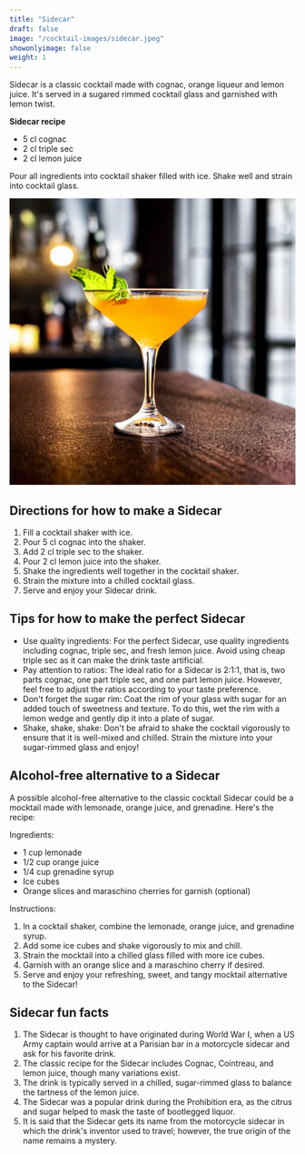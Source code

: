 ```yaml
---
title: "Sidecar"
draft: false
image: "/cocktail-images/sidecar.jpeg"
showonlyimage: false
weight: 1
---
```


Sidecar is a classic cocktail made with cognac, orange liqueur and lemon juice. It's served in a sugared rimmed cocktail glass and garnished with lemon twist.

<!--more-->

**Sidecar recipe**

- 5 cl cognac
- 2 cl triple sec
- 2 cl lemon juice


Pour all ingredients into cocktail shaker filled with ice. Shake well and strain into cocktail glass.

![](/cocktail-images/sidecar.jpeg)


## Directions for how to make a Sidecar

1. Fill a cocktail shaker with ice.
2. Pour 5 cl cognac into the shaker.
3. Add 2 cl triple sec to the shaker.
4. Pour 2 cl lemon juice into the shaker.
5. Shake the ingredients well together in the cocktail shaker.
6. Strain the mixture into a chilled cocktail glass.
7. Serve and enjoy your Sidecar drink.

## Tips for how to make the perfect Sidecar

- Use quality ingredients: For the perfect Sidecar, use quality ingredients including cognac, triple sec, and fresh lemon juice. Avoid using cheap triple sec as it can make the drink taste artificial.
- Pay attention to ratios: The ideal ratio for a Sidecar is 2:1:1, that is, two parts cognac, one part triple sec, and one part lemon juice. However, feel free to adjust the ratios according to your taste preference.
- Don't forget the sugar rim: Coat the rim of your glass with sugar for an added touch of sweetness and texture. To do this, wet the rim with a lemon wedge and gently dip it into a plate of sugar.
- Shake, shake, shake: Don't be afraid to shake the cocktail vigorously to ensure that it is well-mixed and chilled. Strain the mixture into your sugar-rimmed glass and enjoy!

## Alcohol-free alternative to a Sidecar

A possible alcohol-free alternative to the classic cocktail Sidecar could be a mocktail made with lemonade, orange juice, and grenadine. Here's the recipe:

Ingredients:

- 1 cup lemonade
- 1/2 cup orange juice
- 1/4 cup grenadine syrup
- Ice cubes
- Orange slices and maraschino cherries for garnish (optional)

Instructions:

1. In a cocktail shaker, combine the lemonade, orange juice, and grenadine syrup.
2. Add some ice cubes and shake vigorously to mix and chill.
3. Strain the mocktail into a chilled glass filled with more ice cubes.
4. Garnish with an orange slice and a maraschino cherry if desired.
5. Serve and enjoy your refreshing, sweet, and tangy mocktail alternative to the Sidecar!

## Sidecar fun facts

1. The Sidecar is thought to have originated during World War I, when a US Army captain would arrive at a Parisian bar in a motorcycle sidecar and ask for his favorite drink.
2. The classic recipe for the Sidecar includes Cognac, Cointreau, and lemon juice, though many variations exist.
3. The drink is typically served in a chilled, sugar-rimmed glass to balance the tartness of the lemon juice.
4. The Sidecar was a popular drink during the Prohibition era, as the citrus and sugar helped to mask the taste of bootlegged liquor.
5. It is said that the Sidecar gets its name from the motorcycle sidecar in which the drink's inventor used to travel; however, the true origin of the name remains a mystery.
